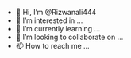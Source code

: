 

- 👋 Hi, I’m @Rizwanali444
- 👀 I’m interested in ...
- 🌱 I’m currently learning ...
- 💞️ I’m looking to collaborate on ...
- 📫 How to reach me ...

<!---
Rizwanali444/Rizwanali444 is a ✨ special ✨ repository because its `README.md` (this file) appears on your GitHub profile.
You can click the Preview link to take a look at your changes.
---
